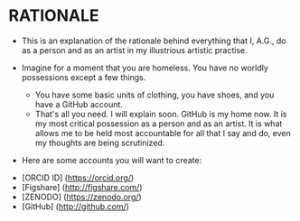 RATIONALE
=========
* This is an explanation of the rationale behind everything that I, A.G., do as a person and as an artist in my illustrious artistic practise.
* Imagine for a moment that you are homeless. You have no worldly possessions except a few things.
  * You have some basic units of clothing, you have shoes, and you have a GitHub account.
  * That's all you need. I will explain soon. GitHub is my home now. It is my most critical possession as a person and as an artist. It is what allows me to be held most accountable for all that I say and do, even my thoughts are being scrutinized.

* Here are some accounts you will want to create:
- [ORCID ID] (https://orcid.org/)
- [Figshare] (http://figshare.com/)
- [ZENODO] (https://zenodo.org/)
- [GitHub] (http://github.com/)
